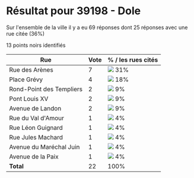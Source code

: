 # Résultat pour 39198 - Dole

Sur l'ensemble de la ville il y a eu 69 réponses dont 25 réponses avec une rue citée (36%)

13 points noirs identifiés

| Rue | Vote | % / les rues cités|
|-----|------|-------------------|
| Rue des Arènes | 7 | <img src="../../img/bar_31.gif" />&nbsp;31%|
| Place Grévy | 4 | <img src="../../img/bar_18.gif" />&nbsp;18%|
| Rond-Point des Templiers | 2 | <img src="../../img/bar_9.gif" />&nbsp;9%|
| Pont Louis XV | 2 | <img src="../../img/bar_9.gif" />&nbsp;9%|
| Avenue de Landon | 2 | <img src="../../img/bar_9.gif" />&nbsp;9%|
| Rue du Val d'Amour | 1 | <img src="../../img/bar_4.gif" />&nbsp;4%|
| Rue Léon Guignard | 1 | <img src="../../img/bar_4.gif" />&nbsp;4%|
| Rue Jules Machard | 1 | <img src="../../img/bar_4.gif" />&nbsp;4%|
| Avenue du Maréchal Juin | 1 | <img src="../../img/bar_4.gif" />&nbsp;4%|
| Avenue de la Paix | 1 | <img src="../../img/bar_4.gif" />&nbsp;4%|
| **Total** | 22 | 100%|

